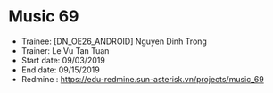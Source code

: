 # Music 69
+ Trainee: [DN_OE26_ANDROID] Nguyen Dinh Trong
+ Trainer: Le Vu Tan Tuan
+ Start date: 09/03/2019
+ End date: 09/15/2019
+ Redmine : https://edu-redmine.sun-asterisk.vn/projects/music_69
